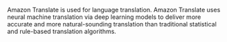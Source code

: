 Amazon Translate is used for language translation. Amazon Translate uses neural machine translation via deep learning models to deliver more accurate and more natural-sounding translation than traditional statistical and rule-based translation algorithms.
